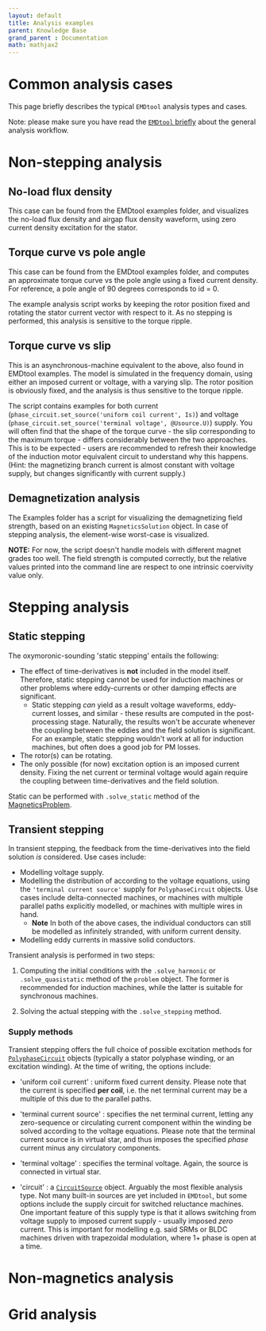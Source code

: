 ```yaml
---
layout: default
title: Analysis examples
parent: Knowledge Base
grand_parent : Documentation
math: mathjax2
---
```


# Common analysis cases

This page briefly describes the typical `EMDtool` analysis types and cases.

Note: please make sure you have read the [`EMDtool` briefly](../emdtool_briefly.html) about the general analysis workflow.

# Non-stepping analysis

## No-load flux density

This case can be found from the EMDtool examples folder, and visualizes the no-load flux density and airgap flux density waveform, using zero current density excitation for the stator.

## Torque curve vs pole angle

This case can be found from the EMDtool examples folder, and computes an approximate torque curve vs the pole angle using a fixed
current density. For reference, a pole angle of 90 degrees corresponds to id = 0.

The example analysis script works by keeping the rotor position fixed and rotating the stator current vector with respect to it. As no stepping 
is performed, this analysis is sensitive to the torque ripple. 

## Torque curve vs slip

This is an asynchronous-machine equivalent to the above, also found in EMDtool examples. The model is simulated in the frequency domain, using 
either an imposed current or voltage, with a varying slip. The rotor position is obviously fixed, and the analysis is thus sensitive to the torque ripple.

The script contains examples for both current (`phase_circuit.set_source('uniform coil current', Is)`) and voltage (`phase_circuit.set_source('terminal voltage', @Usource.U)`) supply. 
You will often find that the shape of the torque curve - the slip corresponding to the maximum torque - differs considerably between the two approaches. This is to be expected - users are recommended to
refresh their knowledge of the induction motor equivalent circuit to understand why this happens. (Hint: the magnetizing branch current is almost constant with voltage supply, but changes significantly with current
supply.)

## Demagnetization analysis

The Examples folder has a script for visualizing the demagnetizing field strength, based on an existing `MagneticsSolution` object. In case of stepping analysis, the element-wise worst-case is visualized.

**NOTE:** For now, the script doesn't handle models with different magnet grades too well. The field strength is computed correctly, but the relative values printed into the command line are respect to one 
intrinsic coervivity value only.

# Stepping analysis

## Static stepping

The oxymoronic-sounding 'static stepping' entails the following:

* The effect of time-derivatives is **not** included in the model itself. Therefore, static stepping cannot be used for induction machines or other problems where eddy-currents or other damping effects
are significant.
	* Static stepping _can_ yield as a result voltage waveforms, eddy-current losses, and similar - these results are computed in the post-processing stage. Naturally, the results won't be accurate whenever the
	coupling between the eddies and the field solution is significant. For an example, static stepping wouldn't work at all for induction machines, but often does a good job for PM losses.
* The rotor(s) can be rotating.
* The only possible (for now) excitation option is an imposed current density. Fixing the net current or terminal voltage would again require the coupling between time-derivatives and the field solution.

Static can be performed with `.solve_static` method of the [MagneticsProblem](../../api/MagneticsProblem.html).

## Transient stepping

In transient stepping, the feedback from the time-derivatives into the field solution _is_ considered. Use cases include:

* Modelling voltage supply.
* Modelling the distribution of according to the voltage equations, using the `'terminal current source'` supply for `PolyphaseCircuit` objects. Use cases include delta-connected machines, or machines with multiple
parallel paths explicitly modelled, or machines with multiple wires in hand. 
	* **Note** In both of the above cases, the individual conductors can still be modelled as infinitely stranded, with uniform current density.
* Modelling eddy currents in massive solid conductors.

Transient analysis is performed in two steps:

1. Computing the initial conditions with the `.solve_harmonic` or `.solve_quasistatic` method of the `problem` object. The former is recommended for induction machines, 
while the latter is suitable for synchronous machines.

1. Solving the actual stepping with the `.solve_stepping` method.

### Supply methods

Transient stepping offers the full choice of possible excitation methods for [`PolyphaseCircuit`](../../api/PolyphaseCircuit.html) objects (typically a stator polyphase winding, or an excitation winding).
At the time of writing, the options include:

* 'uniform coil current' : uniform fixed current density. Please note that the current is specified **per coil**, i.e. the net terminal current may be a multiple of this due to the parallel paths.

* 'terminal current source' : specifies the net terminal current, letting any zero-sequence or circulating current component within the winding be solved according to the voltage equations. Please
note that the terminal current source is in virtual star, and thus imposes the specified _phase_ current minus any circulatory components.

* 'terminal voltage' : specifies the terminal voltage. Again, the source is connected in virtual star.

* 'circuit' : a [`CircuitSource`](../../api/CircuitSource.html) object. Arguably the most flexible analysis type. Not many built-in sources are yet included in `EMDtool`, but some options include the 
supply circuit for switched reluctance machines. One important feature of this supply type is that it allows switching from voltage supply to imposed current supply - usually imposed _zero_ current. This is
important for modelling e.g. said SRMs or BLDC machines driven with trapezoidal modulation, where 1+ phase is open at a time.


	

# Non-magnetics analysis

# Grid analysis